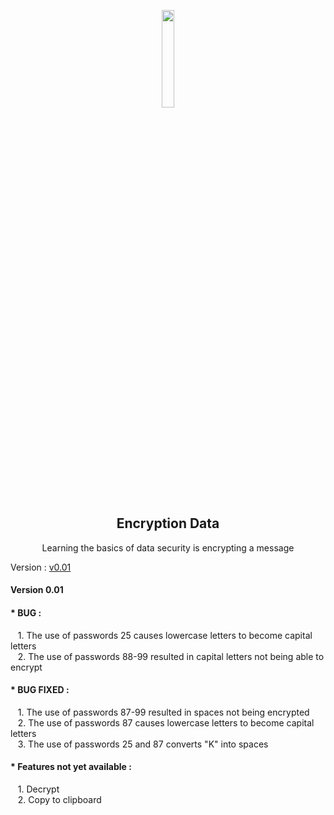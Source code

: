 <p align="center">
  <img src="https://cdn.pixabay.com/photo/2016/03/31/17/58/computer-1294045_960_720.png" width="20%">
</p>
<h2 align="center">Encryption Data</h2>
<p align="center">Learning the basics of data security is encrypting a message</p>
<p align="center">

  Version : <a href="#v0.01">v0.01</a>

</p>

<div id="v0.01">
<h4><b>Version 0.01</b><h4>
<h4>* BUG :</h4>
<p>
&nbsp;&nbsp;&nbsp;1. The use of passwords 25 causes lowercase letters to become capital letters <br>
&nbsp;&nbsp;&nbsp;2. The use of passwords 88-99 resulted in capital letters not being able to encrypt
</p>

<h4>* BUG FIXED :</h4>
<p>
&nbsp;&nbsp;&nbsp;1. The use of passwords 87-99 resulted in spaces not being encrypted <br>
&nbsp;&nbsp;&nbsp;2. The use of passwords 87 causes lowercase letters to become capital letters <br>
&nbsp;&nbsp;&nbsp;3. The use of passwords 25 and 87 converts "K" into spaces
</p>

<h4>* Features not yet available :</h4>
<p>
&nbsp;&nbsp;&nbsp;1. Decrypt <br>
&nbsp;&nbsp;&nbsp;2. Copy to clipboard 
</p>
</div>
